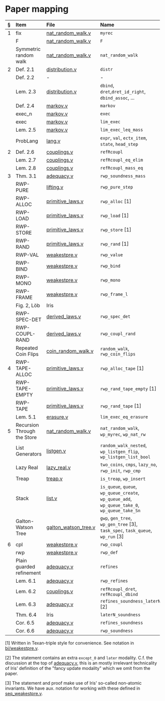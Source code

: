 # Paper mapping

| § | Item                        | File                   | Name                                                                                          |
|:--|:----------------------------|:-----------------------|:----------------------------------------------------------------------------------------------|
| 1 | fix                         | [nat_random_walk.v]    | `myrec`                                                                                       |
|   | F                           | [nat_random_walk.v]    | `F`                                                                                           |
|   | Symmetric random walk       | [nat_random_walk.v]    | `nat_random_walk`                                                                             |
| 2 | Def. 2.1                    | [distribution.v]       | `distr`                                                                                       |
|   | Def. 2.2                    | -                      | -                                                                                             |
|   | Lem. 2.3                    | [distribution.v]       | `dbind`, `dret`,`dret_id_right`, `dbind_assoc`, ...                                           |
|   | Def. 2.4                    | [markov.v]             | `markov`                                                                                      |
|   | exec_n                      | [markov.v]             | `exec`                                                                                        |
|   | exec                        | [markov.v]             | `lim_exec`                                                                                    |
|   | Lem. 2.5                    | [markov.v]             | `lim_exec_leq_mass`                                                                           |
|   | ProbLang                    | [lang.v]               | `expr`, `val`, `ectx_item`, `state`, `head_step`                                              |
| 2 | Def. 2.6                    | [couplings.v]          | `refRcoupl`                                                                                   |
|   | Lem. 2.7                    | [couplings.v]          | `refRcoupl_eq_elim`                                                                           |
|   | Lem. 2.8                    | [couplings.v]          | `refRcoupl_mass_eq`                                                                           |
| 3 | Thm. 3.1                    | [adequacy.v]           | `rwp_soundness_mass`                                                                          |
|   | RWP-PURE                    | [lifting.v]            | `rwp_pure_step`                                                                               |
|   | RWP-ALLOC                   | [primitive_laws.v]     | `rwp_alloc` [1]                                                                               |
|   | RWP-LOAD                    | [primitive_laws.v]     | `rwp_load` [1]                                                                                |
|   | RWP-STORE                   | [primitive_laws.v]     | `rwp_store` [1]                                                                               |
|   | RWP-RAND                    | [primitive_laws.v]     | `rwp_rand` [1]                                                                                |
|   | RWP-VAL                     | [weakestpre.v]         | `rwp_value`                                                                                   |
|   | RWP-BIND                    | [weakestpre.v]         | `rwp_bind`                                                                                    |
|   | RWP-MONO                    | [weakestpre.v]         | `rwp_mono`                                                                                    |
|   | RWP-FRAME                   | [weakestpre.v]         | `rwp_frame_l`                                                                                 |
|   | Fig. 2, Löb                 | Iris                   |                                                                                               |
|   | RWP-SPEC-DET                | [derived_laws.v]       | `rwp_spec_det`                                                                                |
|   | RWP-COUPL-RAND              | [derived_laws.v]       | `rwp_coupl_rand`                                                                              |
|   | Repeated Coin Flips         | [coin_random_walk.v]   | `random_walk`, `rwp_coin_flips`                                                               |
| 4 | RWP-TAPE-ALLOC              | [primitive_laws.v]     | `rwp_alloc_tape` [1]                                                                          |
|   | RWP-TAPE-EMPTY              | [primitive_laws.v]     | `rwp_rand_tape_empty` [1]                                                                     |
|   | RWP-TAPE                    | [primitive_laws.v]     | `rwp_rand_tape` [1]                                                                           |
|   | Lem. 5.1                    | [erasure.v]            | `lim_exec_eq_erasure`                                                                         |
| 5 | Recursion Through the Store | [nat_random_walk.v]    | `nat_random_walk`, `wp_myrec`, `wp_nat_rw`                                                    |
|   | List Generators             | [listgen.v]            | `random_walk_nested`, `wp_listgen_flip`, `wp_listgen_list_bool`                               |
|   | Lazy Real                   | [lazy_real.v]          | `two_coins`, `cmps`, `lazy_no`, `rwp_init`, `rwp_cmp`                                         |
|   | Treap                       | [treap.v]              | `is_treap`, `wp_insert`                                                                       |
|   | Stack                       | [list.v]               | `is_queue`, `queue`, `wp_queue_create`, `wp_queue_add`, `wp_queue_take_0`, `wp_queue_take_Sn` |
|   | Galton-Watson Tree          | [galton_watson_tree.v] | `gwp`, `gen_tree`, `wp_gen_tree` [3], `task_spec`, `task_queue`, `wp_run` [3]                 |
| 6 | cpl                         | [weakestpre.v]         | `rwp_coupl`                                                                                   |
|   | rwp                         | [weakestpre.v]         | `rwp_def`                                                                                     |
|   | Plain guarded refinement    | [adequacy.v]           | `refines`                                                                                     |
|   | Lem. 6.1                    | [adequacy.v]           | `rwp_refines`                                                                                 |
|   | Lem. 6.2                    | [couplings.v]          | `refRcoupl_dret`, `refRcoupl_dbind`                                                           |
|   | Lem. 6.3                    | [adequacy.v]           | `refines_soundness_laterN` [2]                                                                |
|   | Thm. 6.4                    | Iris                   | `laterN_soundness`                                                                            |
|   | Cor. 6.5                    | [adequacy.v]           | `refines_soundness`                                                                           |
|   | Cor. 6.6                    | [adequacy.v]           | `rwp_soundness`                                                                               |

[1] Written in Texan-triple style for convenience. See notation in [bi/weakestpre.v].

[2] The statement contains an extra `except_0` and `later` modality. C.f. the discussion at the top of [adequacy.v], this is an mostly irrelevant technicality of Iris' definition of the "fancy update modality" which we omit from the paper.

[3] The statement and proof make use of Iris' so-called non-atomic invariants. We have aux. notation for working with these defined in [seq_weakestpre.v].

[nat_random_walk.v]: theories/caliper/examples/nat_random_walk.v
[distribution.v]: theories/prob/distribution.v
[markov.v]: theories/prob/markov.v
[lang.v]: theories/prob_lang/lang.v
[couplings.v]: theories/prob/couplings.v
[lifting.v]: theories/caliper/lifting.v
[primitive_laws.v]: theories/caliper/primitive_laws.v
[weakestpre.v]: theories/caliper/weakestpre.v
[adequacy.v]: theories/caliper/adequacy.v
[derived_laws.v]: theories/caliper/derived_laws.v
[couplings.v]: theories/prob/couplings.v
[erasure.v]: theories/prob_lang/erasure.v
[coin_random_walk.v]: theories/caliper/examples/coin_random_walk.v
[nat_random_walk.v]: theories/caliper/examples/nat_random_walk.v
[listgen.v]: theories/caliper/examples/listgen.v
[lazy_real.v]: theories/caliper/examples/lazy_real.v
[treap.v]: theories/caliper/examples/treap.v
[list.v]: theories/caliper/examples/lib/list.v
[galton_watson_tree.v]: theories/caliper/examples/galton_watson_tree.v
[seq_weakestpre.v]: theories/caliper/seq_weakestpre.v
[bi/weakestpre.v]: theories/bi/weakestpre.v
